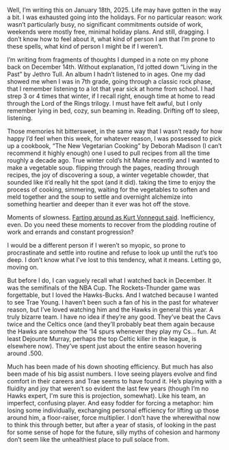 Well, I’m writing this on January 18th, 2025. Life may have gotten in the way a bit. I was exhausted going into the holidays. For no particular reason: work wasn’t particularly busy, no significant commitments outside of work, weekends were mostly free, minimal holiday plans. And still, dragging. I don’t know how to feel about it, what kind of person I am that I’m prone to these spells, what kind of person I might be if I weren’t.

I’m writing from fragments of thoughts I dumped in a note on my phone back on December 14th. Without explanation, I’d jotted down “Living in the Past” by Jethro Tull. An album I hadn’t listened to in ages. One my dad showed me when I was in 7th grade, going through a classic rock phase, that I remember listening to a lot that year sick at home from school. I had strep 3 or 4 times that winter, if I recall right, enough time at home to read through the Lord of the Rings trilogy. I must have felt awful, but I only remember lying in bed, cozy, sun beaming in. Reading. Drifting off to sleep, listening.

Those memories hit bittersweet, in the same way that I wasn’t ready for how happy I’d feel when this week, for whatever reason, I was possessed to pick up a cookbook, “The New Vegetarian Cooking” by Deborah Madison (I can’t recommend it highly enough) one I used to pull recipes from all the time roughly a decade ago. True winter cold’s hit Maine recently and I wanted to make a vegetable soup. flipping through the pages, reading through recipes, the joy of discovering a soup, a winter vegetable chowder, that sounded like it’d really hit the spot (and it did). taking the time to enjoy the process of cooking, simmering, waiting for the vegetables to soften and meld together and the soup to settle and overnight alchemize into something heartier and deeper than it ever was hot off the stove.

Moments of slowness. [Farting around as Kurt Vonnegut said](https://richardswsmith.wordpress.com/2017/11/18/we-are-here-on-earth-to-fart-around-and-dont-let-anybody-tell-you-any-different/). Inefficiency, even. Do you need these moments to recover from the plodding routine of work and errands and constant progression?

I would be a different person if I weren’t so myopic, so prone to procrastinate and settle into routine and refuse to look up until the rut’s too deep. I don’t know what I’ve lost to this tendency, what it means. Letting go, moving on.

But before I do, I can vaguely recall what I watched back in December. It was the semifinals of the NBA Cup. The Rockets-Thunder game was forgettable, but I loved the Hawks-Bucks. And I watched because I wanted to see Trae Young. I haven’t been such a fan of his in the past for whatever reason, but I’ve loved watching him and the Hawks in general this year. A truly bizarre team. I have no idea if they’re any good. They’ve beat the Cavs twice and the Celtics once (and they’ll probably beat them again because the Hawks are somehow the ‘14 spurs whenever they play my Cs… fun. At least Dejounte Murray, perhaps the top Celtic killer in the league, is elsewhere now). They’ve spent just about the entire season hovering around .500.

Much has been made of his down shooting efficiency. But much has also been made of his big assist numbers. I love seeing players evolve and find comfort in their careers and Trae seems to have found it. He’s playing with a fluidity and joy that weren’t so evident the last few years (though I’m no Hawks expert, I'm sure this is projection, somewhat). Like his team, an imperfect, confusing player. And easy fodder for forcing a metaphor: him losing some individually, exchanging personal efficiency for lifting up those around him, a floor-raiser, force multiplier. I don’t have the wherewithal now to think this through better, but after a year of stasis, of looking in the past for some sense of hope for the future, silly myths of cohesion and harmony don’t seem like the unhealthiest place to pull solace from.
